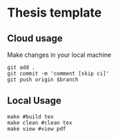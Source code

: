 # Thesis template 

## Cloud usage
Make changes in your local machine
```
git add .
git commit -m 'comment [skip ci]'
git push origin $branch
```

## Local Usage
```
make #build tex
make clean #clean tex
make view #view pdf
```
